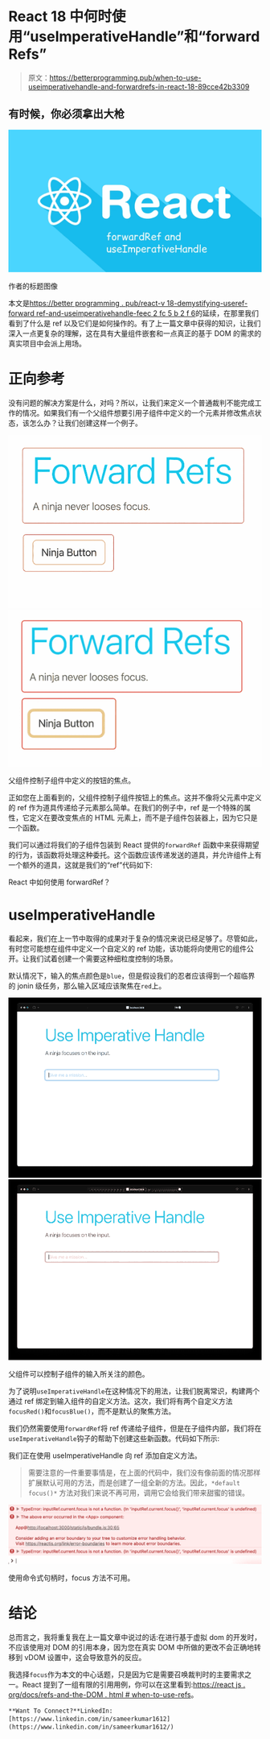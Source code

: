 # React 18 中何时使用“useImperativeHandle”和“forwardRefs”

> 原文：<https://betterprogramming.pub/when-to-use-useimperativehandle-and-forwardrefs-in-react-18-89cce42b3309>

## 有时候，你必须拿出大枪

![](img/f2ca4e4ad9b806b4d1e354c837fc1607.png)

作者的标题图像

本文是[https://better programming . pub/react-v 18-demystifying-useref-forward ref-and-useimperativehandle-feec 2 fc 5 b 2 f 6](/react-v18-demystifying-useref-forwardref-and-useimperativehandle-feec2fc5b2f6)的延续，在那里我们看到了什么是 ref 以及它们是如何操作的。有了上一篇文章中获得的知识，让我们深入一点更复杂的理解，这在具有大量组件嵌套和一点真正的基于 DOM 的需求的真实项目中会派上用场。

# 正向参考

没有问题的解决方案是什么，对吗？所以，让我们来定义一个普通裁判不能完成工作的情况。如果我们有一个父组件想要引用子组件中定义的一个元素并修改焦点状态，该怎么办？让我们创建这样一个例子。

![](img/cd28f9d4a4a594df58d7b432d815190e.png)![](img/a97d6485af93181d6fc8fc0edfdcfb6f.png)

父组件控制子组件中定义的按钮的焦点。

正如您在上面看到的，父组件控制子组件按钮上的焦点。这并不像将父元素中定义的 ref 作为道具传递给子元素那么简单。在我们的例子中，ref 是一个特殊的属性，它定义在要改变焦点的 HTML 元素上，而不是子组件包装器上，因为它只是一个函数。

我们可以通过将我们的子组件包装到 React 提供的`forwardRef` 函数中来获得期望的行为，该函数将处理这种委托。这个函数应该传递发送的道具，并允许组件上有一个额外的道具，这就是我们的“ref”代码如下:

React 中如何使用 forwardRef？

# useImperativeHandle

看起来，我们在上一节中取得的成果对于复杂的情况来说已经足够了。尽管如此，有时您可能想在组件中定义一个自定义的 ref 功能，该功能将向使用它的组件公开。让我们试着创建一个需要这种细粒度控制的场景。

默认情况下，输入的焦点颜色是`blue`，但是假设我们的忍者应该得到一个超临界的 jonin 级任务，那么输入区域应该聚焦在`red`上。

![](img/d5d8e39f6cfab33a72a00e2dbb473e4a.png)![](img/68b1ed488f5f359f507e7c50b32f956a.png)

父组件可以控制子组件的输入所关注的颜色。

为了说明`useImperativeHandle`在这种情况下的用法，让我们脱离常识，构建两个通过 ref 绑定到输入组件的自定义方法。这次，我们将有两个自定义方法`focusRed()`和`focusBlue()`，而不是默认的聚焦方法。

我们仍然需要使用`forwardRef`将 ref 传递给子组件，但是在子组件内部，我们将在`useImperativeHandle`钩子的帮助下创建这些新函数。代码如下所示:

我们正在使用 useImperativeHandle 向 ref 添加自定义方法。

> 需要注意的一件重要事情是，在上面的代码中，我们没有像前面的情况那样扩展默认可用的方法，而是创建了一组全新的方法。因此，`*default focus()*` 方法对我们来说不再可用，调用它会给我们带来甜蜜的错误。

![](img/e2c6a412970a455260101a2329567e7e.png)

使用命令式句柄时，focus 方法不可用。

# 结论

总而言之，我将重复我在上一篇文章中说过的话:在进行基于虚拟 dom 的开发时，不应该使用对 DOM 的引用本身，因为您在真实 DOM 中所做的更改不会正确地转移到 vDOM 设置中，这会导致意外的反应。

我选择`focus`作为本文的中心话题，只是因为它是需要召唤裁判时的主要需求之一。React 提到了一组有限的引用用例，你可以在这里看到:[https://react js . org/docs/refs-and-the-DOM . html # when-to-use-refs](https://reactjs.org/docs/refs-and-the-dom.html#when-to-use-refs)。

```
**Want To Connect?**LinkedIn: [https://www.linkedin.com/in/sameerkumar1612](https://www.linkedin.com/in/sameerkumar1612/)
```